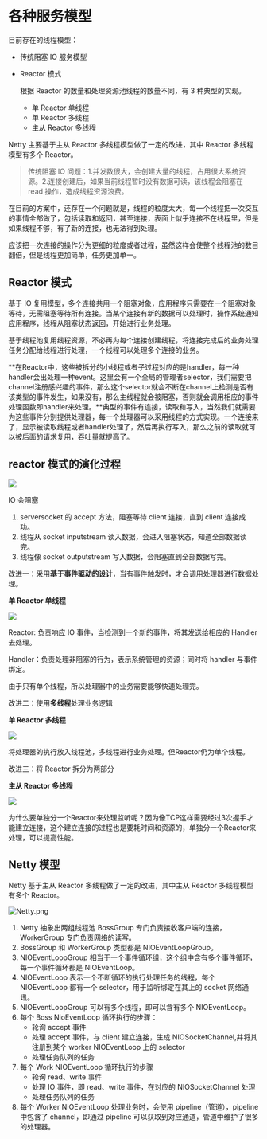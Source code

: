 # 各种服务模型

目前存在的线程模型：

- 传统阻塞 IO 服务模型

- Reactor 模式

  根据 Reactor 的数量和处理资源池线程的数量不同，有 3 种典型的实现。

  - 单 Reactor 单线程
  - 单 Reactor 多线程
  - 主从 Reactor 多线程

Netty 主要基于主从 Reactor 多线程模型做了一定的改进，其中 Reactor 多线程模型有多个 Reactor。

> 传统阻塞 IO 问题：1.并发数很大，会创建大量的线程，占用很大系统资源。2.连接创建后，如果当前线程暂时没有数据可读，该线程会阻塞在 read 操作，造成线程资源浪费。

在目前的方案中，还存在一个问题就是，线程的粒度太大，每一个线程把一次交互的事情全部做了，包括读取和返回，甚至连接，表面上似乎连接不在线程里，但是如果线程不够，有了新的连接，也无法得到处理。

应该把一次连接的操作分为更细的粒度或者过程，虽然这样会使整个线程池的数目翻倍，但是线程更加简单，任务更加单一。

## Reactor 模式

基于 IO 复用模型，多个连接共用一个阻塞对象，应用程序只需要在一个阻塞对象等待，无需阻塞等待所有连接。当某个连接有新的数据可以处理时，操作系统通知应用程序，线程从阻塞状态返回，开始进行业务处理。

基于线程池复用线程资源，不必再为每个连接创建线程，将连接完成后的业务处理任务分配给线程进行处理，一个线程可以处理多个连接的业务。

**在Reactor中，这些被拆分的小线程或者子过程对应的是handler，每一种handler会出处理一种event。这里会有一个全局的管理者selector，我们需要把channel注册感兴趣的事件，那么这个selector就会不断在channel上检测是否有该类型的事件发生，如果没有，那么主线程就会被阻塞，否则就会调用相应的事件处理函数即handler来处理。**典型的事件有连接，读取和写入，当然我们就需要为这些事件分别提供处理器，每一个处理器可以采用线程的方式实现。一个连接来了，显示被读取线程或者handler处理了，然后再执行写入，那么之前的读取就可以被后面的请求复用，吞吐量就提高了。

## reactor 模式的演化过程

![](https://images2017.cnblogs.com/blog/150046/201709/150046-20170901082644655-2144636819.png)

IO 会阻塞

1. serversocket 的 accept 方法，阻塞等待 client 连接，直到 client 连接成功。
2. 线程从 socket inputstream 读入数据，会进入阻塞状态，知道全部数据读完。
3. 线程像 socket outputstream 写入数据，会阻塞直到全部数据写完。

改进一：采用**基于事件驱动的设计**，当有事件触发时，才会调用处理器进行数据处理。 

**单 Reactor 单线程**

![](https://images2017.cnblogs.com/blog/150046/201709/150046-20170901082719280-29887948.png)

Reactor: 负责响应 IO 事件，当检测到一个新的事件，将其发送给相应的 Handler 去处理。

Handler：负责处理非阻塞的行为，表示系统管理的资源；同时将 handler 与事件绑定。

由于只有单个线程，所以处理器中的业务需要能够快速处理完。

改进二：使用**多线程**处理业务逻辑

**单 Reactor 多线程** 

![](https://images2017.cnblogs.com/blog/150046/201709/150046-20170901082834187-1581301551.png)

将处理器的执行放入线程池，多线程进行业务处理。但Reactor仍为单个线程。

改进三：将 Reactor 拆分为两部分

**主从 Reactor 多线程**

![](https://images0.cnblogs.com/blog2015/434101/201503/112151380898648.jpg)

为什么要单独分一个Reactor来处理监听呢？因为像TCP这样需要经过3次握手才能建立连接，这个建立连接的过程也是要耗时间和资源的，单独分一个Reactor来处理，可以提高性能。



## Netty 模型

Netty 基于主从 Reactor 多线程做了一定的改进，其中主从 Reactor 多线程模型有多个 Reactor。

![Netty.png](http://www.qxnekoo.cn:8888/images/2020/08/25/Netty.png)

1. Netty 抽象出两组线程池 BossGroup 专门负责接收客户端的连接，WorkerGroup 专门负责网络的读写。
2. BossGroup 和 WorkerGroup 类型都是 NIOEventLoopGroup。
3. NIOEventLoopGroup 相当于一个事件循环组，这个组中含有多个事件循环，每一个事件循环都是 NIOEventLoop。
4. NIOEventLoop 表示一个不断循环的执行处理任务的线程，每个 NIOEventLoop 都有一个 selector，用于监听绑定在其上的 socket 网络通讯。
5. NIOEventLoopGroup 可以有多个线程，即可以含有多个 NIOEventLoop。
6. 每个 Boss NioEventLoop 循环执行的步骤：
   - 轮询 accept 事件
   - 处理 accept 事件，与 client 建立连接，生成 NIOSocketChannel,并将其注册到某个 worker NIOEventLoop 上的 selector
   - 处理任务队列的任务
7. 每个 Work NIOEventLoop 循环执行的步骤
   - 轮询 read、write 事件
   - 处理 IO 事件，即 read、write 事件，在对应的 NIOSocketChannel 处理
   - 处理任务队列的任务
8. 每个 Worker NIOEventLoop 处理业务时，会使用 pipeline（管道），pipeline 中包含了  channel，即通过 pipeline 可以获取到对应通道，管道中维护了很多的处理器。























